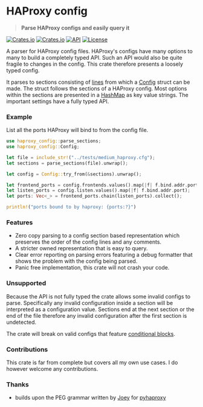 # HAProxy config

> **Parse HAProxy configs and easily query it**

[![Crates.io](https://img.shields.io/crates/v/haproxy_config?style=flat-square)](https://crates.io/crates/haproxy_config)
[![Crates.io](https://img.shields.io/crates/d/haproxy_config?style=flat-square)](https://crates.io/crates/haproxy_config)
[![API](https://docs.rs/haproxy_config/badge.svg)](https://docs.rs/haproxy_config)
[![License](https://img.shields.io/badge/license-MIT-blue?style=flat-square)](LICENSE-MIT)

A parser for HAProxy config files. HAProxy's configs have many options to many to build a completely typed API. Such an API would also be quite fragile to changes in the config. This crate therefore presents a loosely typed config. 

It parses to sections consisting of [lines](sections::Line) from which a [Config](Config) struct can be made. The struct follows the sections of a HAProxy config. Most options within the sections are presented in a [HashMap](std::collections::HashMap) as key value strings. The important settings have a fully typed API.

### Example
List all the ports HAProxy will bind to from the config file.
```rust
use haproxy_config::parse_sections;
use haproxy_config::Config;

let file = include_str!("../tests/medium_haproxy.cfg");
let sections = parse_sections(file).unwrap();

let config = Config::try_from(&sections).unwrap();

let frontend_ports = config.frontends.values().map(|f| f.bind.addr.port);
let listen_ports = config.listen.values().map(|f| f.bind.addr.port);
let ports: Vec<_> = frontend_ports.chain(listen_ports).collect();

println!("ports bound to by haproxy: {ports:?}")
```

### Features
 - Zero copy parsing to a config section based representation which preserves the order of the config lines and any comments.
 - A stricter owned representation that is easy to query.
 - Clear error reporting on parsing errors featuring a debug formatter that shows the problem with the config being parsed.
 - Panic free implementation, this crate will not crash your code.

### Unsupported
Because the API is not fully typed the crate allows some invalid configs to parse. Specifically any invalid configuration inside a section will be interpreted as a configuration value. Sections end at the next section or the end of the file therefore any invalid configuration after the first section is undetected. 

The crate will break on valid configs that feature [conditional blocks](https://www.haproxy.com/documentation/hapee/latest/onepage/#2.4). 

### Contributions
This crate is far from complete but covers all my own use cases. I do however welcome any contributions.

### Thanks
- builds upon the PEG grammar written by [Joey](https://github.com/imjoey) for [pyhaproxy](https://github.com/imjoey/pyhaproxy)

